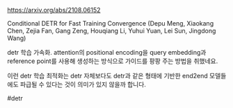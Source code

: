 https://arxiv.org/abs/2108.06152

Conditional DETR for Fast Training Convergence (Depu Meng, Xiaokang Chen, Zejia Fan, Gang Zeng, Houqiang Li, Yuhui Yuan, Lei Sun, Jingdong Wang)

detr 학습 가속화. attention의 positional encoding을 query embedding과 reference point를 사용해 생성하는 방식으로 가이드를 팡팡 주는 방법을 취했네요.

이런 detr 학습 최적화는 detr 자체보다도 detr과 같은 형태에 기반한 end2end 모델들에도 파급될 수 있다는 것이 의미가 있지 않을까 합니다.

#detr